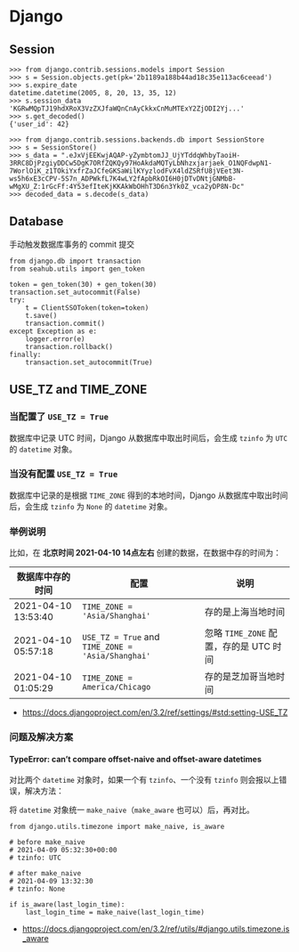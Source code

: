 # Django

## Session

```
>>> from django.contrib.sessions.models import Session
>>> s = Session.objects.get(pk='2b1189a188b44ad18c35e113ac6ceead')
>>> s.expire_date
datetime.datetime(2005, 8, 20, 13, 35, 12)
>>> s.session_data
'KGRwMQpTJ19hdXRoX3VzZXJfaWQnCnAyCkkxCnMuMTExY2ZjODI2Yj...'
>>> s.get_decoded()
{'user_id': 42}
```
```
>>> from django.contrib.sessions.backends.db import SessionStore
>>> s = SessionStore()
>>> s_data = ".eJxVjEEKwjAQAP-yZymbtomJJ_UjYTddqWhbyTaoiH-3RRC8DjPzgiyDDCw5DgK7ORfZQKQy97HoAkdaMQTyLbNhzxjarjaek_O1NQFdwpN1-7WorlOiK_z1TOkiYxfrZaJCfeGKSaWilKYyzlodFvX4ldZSRfU8jVEet3N-ws5h6xE3cCPV-5S7n_ADPWkfL7K4wLY2fApbRkOI6H0jDTvDNtjGNMbB-wMgXU_Z:1rGcFf:4Y53efIteKjKKAkWbOHhT3D6n3Yk0Z_vca2yDP8N-Dc"
>>> decoded_data = s.decode(s_data)
```

## Database

手动触发数据库事务的 commit 提交

```
from django.db import transaction
from seahub.utils import gen_token

token = gen_token(30) + gen_token(30)
transaction.set_autocommit(False)
try:
    t = ClientSSOToken(token=token)
    t.save()
    transaction.commit()
except Exception as e:
    logger.error(e)
    transaction.rollback()
finally:
    transaction.set_autocommit(True)
```

## USE_TZ and TIME_ZONE

### 当配置了 `USE_TZ = True`

数据库中记录 UTC 时间，Django 从数据库中取出时间后，会生成 `tzinfo` 为 `UTC` 的 `datetime` 对象。

### 当没有配置 `USE_TZ = True`

数据库中记录的是根据 `TIME_ZONE` 得到的本地时间，Django 从数据库中取出时间后，会生成 `tzinfo` 为 `None` 的 `datetime` 对象。

### 举例说明

比如，在 **北京时间 2021-04-10 14点左右** 创建的数据，在数据中存的时间为：

|数据库中存的时间|配置|说明|
|----------------|----|----|
|2021-04-10 13:53:40|`TIME_ZONE = 'Asia/Shanghai'`|存的是上海当地时间|
|2021-04-10 05:57:18|`USE_TZ = True` and `TIME_ZONE = 'Asia/Shanghai'`|忽略 `TIME_ZONE` 配置，存的是 UTC 时间| 
|2021-04-10 01:05:29|`TIME_ZONE = America/Chicago`|存的是芝加哥当地时间|

- <https://docs.djangoproject.com/en/3.2/ref/settings/#std:setting-USE_TZ>

### 问题及解决方案

#### TypeError: can’t compare offset-naive and offset-aware datetimes

对比两个 `datetime` 对象时，如果一个有 `tzinfo`、一个没有 `tzinfo` 则会报以上错误，解决方法：

将 `datetime` 对象统一 `make_naive`（`make_aware` 也可以）后，再对比。

```
from django.utils.timezone import make_naive, is_aware

# before make_naive
# 2021-04-09 05:32:30+00:00
# tzinfo: UTC

# after make_naive
# 2021-04-09 13:32:30
# tzinfo: None

if is_aware(last_login_time):
    last_login_time = make_naive(last_login_time)
```

- <https://docs.djangoproject.com/en/3.2/ref/utils/#django.utils.timezone.is_aware>
